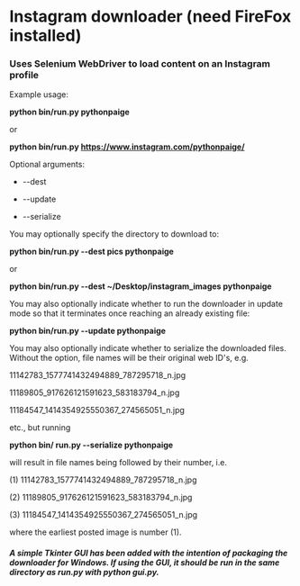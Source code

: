 # Instagram downloader (need FireFox installed)

### Uses Selenium WebDriver to load content on an Instagram profile

Example usage:

**python bin/run.py pythonpaige**

or

**python bin/run.py https://www.instagram.com/pythonpaige/**

Optional arguments:

* --dest

* --update

* --serialize

You may optionally specify the directory to download to:

**python bin/run.py --dest pics pythonpaige**

or

**python bin/run.py --dest ~/Desktop/instagram_images pythonpaige**

You may also optionally indicate whether to run the downloader in update mode so that it terminates once reaching an already existing file:

**python bin/run.py --update pythonpaige**

You may also optionally indicate whether to serialize the downloaded files. Without the option, file names will be their original web ID's, e.g.

11142783_1577741432494889_787295718_n.jpg

11189805_917626121591623_583183794_n.jpg

11184547_1414354925550367_274565051_n.jpg

etc., but running

**python bin/ run.py --serialize pythonpaige**

will result in file names being followed by their number, i.e.

(1) 11142783_1577741432494889_787295718_n.jpg

(2) 11189805_917626121591623_583183794_n.jpg

(3) 11184547_1414354925550367_274565051_n.jpg

where the earliest posted image is number (1).

##### A simple Tkinter GUI has been added with the intention of packaging the downloader for Windows. If using the GUI, it should be run in the same directory as *run.py* with **python gui.py**.